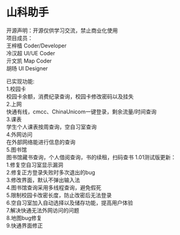 # 山科助手  
开源声明：开源仅供学习交流，禁止商业化使用  
项目成员：  
            王梓樯   Coder/Developer  
            冷汉超   UI/UE Coder  
            亓文凯   Map Coder  
            胡旸     UI Designer  
              
已实现功能:   
              1.校园卡  
                    校园卡余额，消费纪录查询，校园卡修改密码以及挂失  
              2.上网  
                    快通有线，cmcc、ChinaUnicom一键登录，剩余流量/时间查询  
              3.课表  
                    学生个人课表按周查询，空自习室查询  
              4.外网访问  
                    在外部网络能进行信息的查询  
              5.图书馆  
                    图书馆藏书查询，个人借阅查询，书的续租，扫码查书
      1.01测试版更新：   
              1.修复空自习室显示漏洞   
              2.修复正方登录失败时多次退出的bug   
              3.修改界面，默认不弹出输入法   
              4.图书馆查询采用多线程查询，避免假死   
              5.限制校园卡改密长度，防止改密后无法登录   
              6.空自习室加入自动选择以及储存功能，提高用户体验   
              7.解决快通无法外网访问的问题   
              8.地图bug修复   
              9.快通界面修正   
